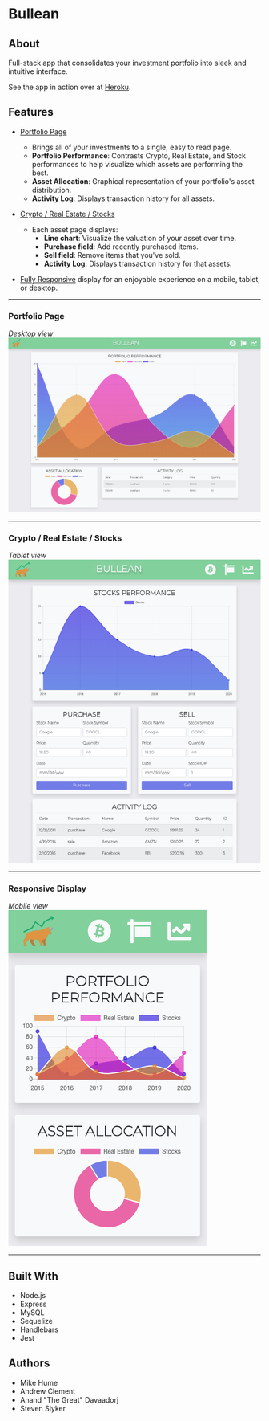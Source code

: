 # Bullean

## About
Full-stack app that consolidates your investment portfolio into sleek and intuitive interface.

See the app in action over at [Heroku](https://bullean-portfolio.herokuapp.com/).

## Features

- [Portfolio Page](#portfolio)
  - Brings all of your investments to a single, easy to read page. 
  - **Portfolio Performance**: Contrasts Crypto, Real Estate, and Stock performances to help visualize which assets are performing the best.
  - **Asset Allocation**: Graphical representation of your portfolio's asset distribution.
  - **Activity Log**: Displays transaction history for all assets.

- [Crypto / Real Estate / Stocks](#assets)
  - Each asset page displays:
    - **Line chart**: Visualize the valuation of your asset over time.
    - **Purchase field**: Add recently purchased items.
    - **Sell field**: Remove items that you've sold.
    - **Activity Log**: Displays transaction history for that assets.

- [Fully Responsive](#responsive) display for an enjoyable experience on a mobile, tablet, or desktop.

___
### <a name="portfolio"></a> Portfolio Page
*Desktop view*
![](public/assets/images/portfolio-desktop.png)

___
### <a name="assets"></a> Crypto / Real Estate / Stocks
*Tablet view*
![](public/assets/images/stocks-tablet.png)

___
### <a name="responsive"></a> Responsive Display
*Mobile view*  
![](public/assets/images/portfolio-mobile.png)

___

## Built With
* Node.js
* Express
* MySQL
* Sequelize
* Handlebars
* Jest


## Authors
- Mike Hume
- Andrew Clement 
- Anand "The Great" Davaadorj
- Steven Slyker
